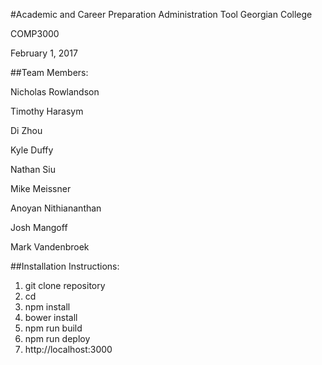 #Academic and Career Preparation Administration Tool
Georgian College

COMP3000

February 1, 2017

##Team Members:

Nicholas Rowlandson

Timothy Harasym

Di Zhou

Kyle Duffy

Nathan Siu

Mike Meissner

Anoyan Nithiananthan

Josh Mangoff

Mark Vandenbroek


##Installation Instructions:

1. git clone repository
2. cd
3. npm install
4. bower install
4. npm run build
5. npm run deploy
6. http://localhost:3000

